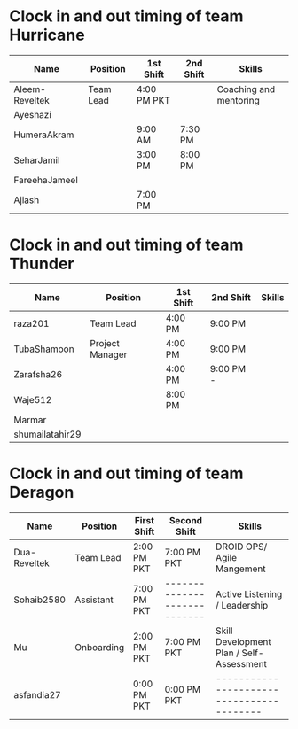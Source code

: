 # Clock in and out timing of team Hurricane
| Name | Position | 1st Shift | 2nd Shift | Skills |
|---------------|-------------|-----------|-------------|-----------------------------|
| Aleem-Reveltek | Team Lead | 4:00 PM PKT | | Coaching and mentoring |
| Ayeshazi | | | | |
| HumeraAkram | | 9:00 AM  | 7:30 PM  | |
| SeharJamil | | 3:00 PM  | 8:00 PM  | |
| FareehaJameel | | | | |
| Ajiash | | 7:00 PM  | | |

# Clock in and out timing of team Thunder
| Name | Position | 1st Shift | 2nd Shift | Skills |
| --- | --- | --- | --- | --- |
| raza201 | Team Lead | 4:00 PM  | 9:00 PM  | |
| TubaShamoon | Project Manager | 4:00 PM  | 9:00 PM  | |
| Zarafsha26 | | 4:00 PM  | 9:00 PM - | |
| Waje512 | | 8:00 PM  | | |
| Marmar | | | | | 
| shumailatahir29 | | | |
# Clock in and out timing of team Deragon
| Name | Position | First Shift | Second Shift | Skills |
| --- | --- | --- | --- | --- |
| Dua-Reveltek | Team Lead | 2:00 PM PKT | 7:00 PM PKT  | DROID OPS/ Agile Mangement |
| Sohaib2580 | Assistant | 7:00 PM PKT  | ---------------------------- | Active Listening / Leadership |
| Mu | Onboarding | 2:00 PM PKT  | 7:00 PM PKT  | Skill Development Plan / Self-Assessment |
| asfandia27| | 0:00 PM PKT  | 0:00 PM PKT  | ----------------------------------------- |
